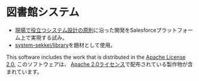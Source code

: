 # 図書館システム

- [現場で役立つシステム設計の原則](https://www.amazon.co.jp/dp/477419087X)に沿った開発をSalesforceプラットフォーム上で実現する試み。
- [system-sekkei/library](https://github.com/system-sekkei/library)を題材として使用。


This software includes the work that is distributed in the [Apache License 2.0.](https://www.apache.org/licenses/LICENSE-2.0)
このソフトウェアは、 [Apache 2.0ライセンス](https://www.apache.org/licenses/LICENSE-2.0)で配布されている製作物が含まれています。